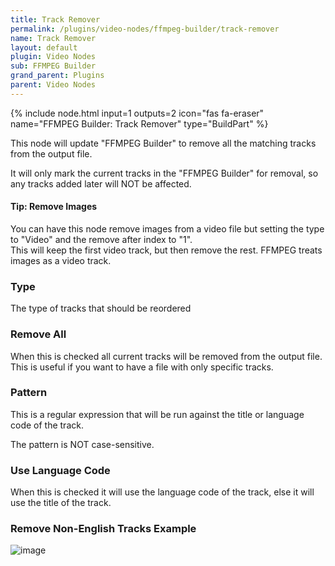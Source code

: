 ```yaml
---
title: Track Remover
permalink: /plugins/video-nodes/ffmpeg-builder/track-remover
name: Track Remover
layout: default
plugin: Video Nodes
sub: FFMPEG Builder
grand_parent: Plugins
parent: Video Nodes
---
```


{% include node.html input=1 outputs=2 icon="fas fa-eraser" name="FFMPEG Builder: Track Remover" type="BuildPart" %}

This node will update "FFMPEG Builder" to remove all the matching tracks from the output file.  

It will only mark the current tracks in the "FFMPEG Builder" for removal, so any tracks added later will NOT be affected.


#### Tip: Remove Images
You can have this node remove images from a video file but setting the type to "Video" and the remove after index to "1".  
This will keep the first video track, but then remove the rest.   FFMPEG treats images as a video track.

### Type
The type of tracks that should be reordered

### Remove All
When this is checked all current tracks will be removed from the output file.  This is useful if you want to have a file with only specific tracks.

### Pattern
This is a regular expression that will be run against the title or language code of the track.

The pattern is NOT case-sensitive.

### Use Language Code
When this is checked it will use the language code of the track, else it will use the title of the track.


### Remove Non-English Tracks Example
![image](https://user-images.githubusercontent.com/958400/164949105-c434f247-902b-44e3-ab2f-acdf9e2a8af5.png)
